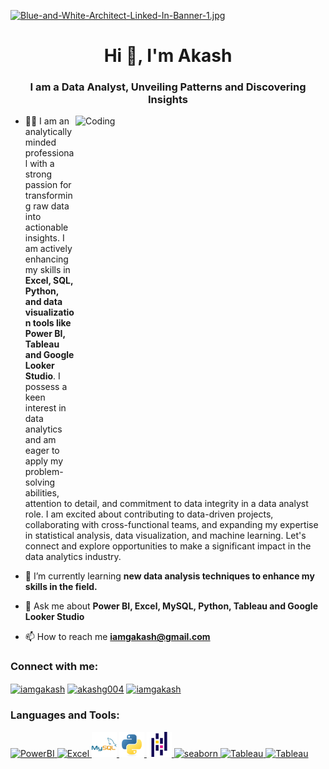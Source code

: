 [![Blue-and-White-Architect-Linked-In-Banner-1.jpg](https://i.postimg.cc/RVWccw6K/Blue-and-White-Architect-Linked-In-Banner-1.jpg)](https://www.linkedin.com/in/akash-gj/)
<h1 align="center">Hi 👋, I'm Akash</h1>
<h3 align="center">I am a Data Analyst, Unveiling Patterns and Discovering Insights</h3>


<img align="right" alt="Coding" width="400" height = "600" src="https://i.giphy.com/HUplkVCPY7jTW.webp">


- 🤵‍♂️ I am an analytically minded professional with a strong passion for transforming raw data into actionable insights. I am actively enhancing my skills in **Excel, SQL, Python, and data visualization tools like Power BI, Tableau and Google Looker Studio**. I possess a keen interest in data analytics and am eager to apply my problem-solving abilities, attention to detail, and commitment to data integrity in a data analyst role. I am excited about contributing to data-driven projects, collaborating with cross-functional teams, and expanding my expertise in statistical analysis, data visualization, and machine learning. Let's connect and explore opportunities to make a significant impact in the data analytics industry.

- 🌱 I’m currently learning **new data analysis techniques to enhance my skills in the field.**

- 💬 Ask me about **Power BI, Excel, MySQL, Python, Tableau and Google Looker Studio**

- 📫 How to reach me **iamgakash@gmail.com**

<h3 align="left">Connect with me:</h3>
<p align="left">
<a href="https://linkedin.com/in/iamgakash" target="blank"><img align="center" src="https://raw.githubusercontent.com/rahuldkjain/github-profile-readme-generator/master/src/images/icons/Social/linked-in-alt.svg" alt="iamgakash" height="30" width="40" /></a>
<a href="https://kaggle.com/akashg004" target="blank"><img align="center" src="https://raw.githubusercontent.com/rahuldkjain/github-profile-readme-generator/master/src/images/icons/Social/kaggle.svg" alt="akashg004" height="30" width="40" /></a>
<a href="https://www.hackerrank.com/iamgakash" target="blank"><img align="center" src="https://raw.githubusercontent.com/rahuldkjain/github-profile-readme-generator/master/src/images/icons/Social/hackerrank.svg" alt="iamgakash" height="30" width="40" /></a>
</p>

<h3 align="left">Languages and Tools:</h3>
<p align="left"> <a href="https://www.microsoft.com/en-us/power-platform/products/power-bi" target="_blank" rel="noreferrer"> <img src="https://www.pngmart.com/files/23/Power-Bi-Logo-PNG-File.png" alt="PowerBI" width="40" height="40"/> </a>
  <a href="https://www.microsoft.com/en-in/microsoft-365/excel" target="_blank" rel="noreferrer"> <img src="https://www.pngmart.com/files/23/Excel-Logo-PNG-Photos.png" alt="Excel" width="40" height="40"/> </a>
 <a href="https://www.mysql.com/" target="_blank" rel="noreferrer"> <img src="https://raw.githubusercontent.com/devicons/devicon/master/icons/mysql/mysql-original-wordmark.svg" alt="mysql" width="40" height="40"/> </a> 
  <a href="https://www.python.org" target="_blank" rel="noreferrer"> <img src="https://raw.githubusercontent.com/devicons/devicon/master/icons/python/python-original.svg" alt="python" width="40" height="40"/> </a>
  <a href="https://pandas.pydata.org/" target="_blank" rel="noreferrer"> <img src="https://raw.githubusercontent.com/devicons/devicon/2ae2a900d2f041da66e950e4d48052658d850630/icons/pandas/pandas-original.svg" alt="pandas" width="40" height="40"/> </a>
   <a href="https://seaborn.pydata.org/" target="_blank" rel="noreferrer"> <img src="https://seaborn.pydata.org/_images/logo-mark-lightbg.svg" alt="seaborn" width="40" height="40"/> </a> 
  <a href="https://www.tableau.com/" target="_blank" rel="noreferrer"> <img src="https://www.pngmart.com/files/23/Tableau-Logo-PNG-HD.png" alt="Tableau" width="40" height="40"/> </a> 
<a href="https://lookerstudio.google.com/" target="_blank" rel="noreferrer"> <img src="https://w1.pngwing.com/pngs/316/182/png-transparent-big-data-looker-analytics-business-intelligence-bigquery-business-intelligence-software-computer-software-data-exploration-thumbnail.png" alt="Tableau" width="40" height="40"/> </a>  </p>
